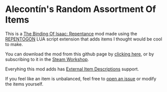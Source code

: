 # Alecontín's Random Assortment Of Items
This is a [The Binding Of Isaac: Repentance](https://store.steampowered.com/app/1426300/The_Binding_of_Isaac_Repentance/) mod made using the [REPENTOGON](https://github.com/TeamREPENTOGON/REPENTOGON) LUA script extension that adds items I thought would be cool to make.

You can download the mod from this github page by [clicking here](https://github.com/Alecontin/ARAOI/archive/refs/heads/main.zip), or by subscribing to it in the [Steam Workshop](https://steamcommunity.com/sharedfiles/filedetails/?id=3265264784).

Everyhing this mod adds has [External Item Descriptions](https://github.com/wofsauge/External-Item-Descriptions) support.



If you feel like an item is unbalanced, feel free to [open an issue](https://github.com/Alecontin/ARAOI/issues) or modify the items yourself.
